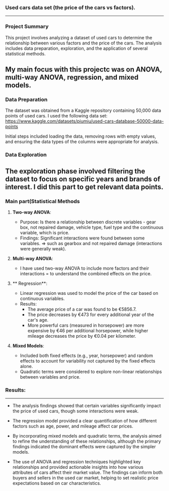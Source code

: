 ### Used cars data set (the price of the cars vs factors).

----
### Project Summary
This project involves analyzing a dataset of used cars to determine the relationship between various factors and the price of the cars. The analysis includes data preparation, exploration, and the application of several statistical methods.

My main focus with this projectc was on ANOVA, multi-way ANOVA, regression, and mixed models.
----
### Data Preparation
The dataset was obtained from a Kaggle repository containing 50,000 data points of used cars. I used the following data set: https://www.kaggle.com/datasets/piumiu/used-cars-database-50000-data-points

Initial steps included loading the data, removing rows with empty values, and ensuring the data types of the columns were appropriate for analysis.

### Data Exploration
The exploration phase involved filtering the dataset to focus on specific years and brands of interest. I did this part to get relevant data points.
----
### Main part(Statistical Methods
1. **Two-way ANOVA**:
   - Purpose: Is there a relationship between discrete variables - gear box, not repaired damage, vehicle type, fuel type and the continuous variable, which is price.
   - Findings: Significant interactions were found between some variables.
      => such as gearbox and not repaired damage (interactions were generally weak).

2. **Multi-way ANOVA**:
   - I have used two-way ANOVA to include more factors and their interactions = to understand the combined effects on the price.

3. ** Regression**:
   - Linear regression was used to model the price of the car based on continuous variables.
   - Results:
     - The average price of a car was found to be €5856.7.
     - The price decreases by €473 for every additional year of the car's age.
     - More powerful cars (measured in horsepower) are more expensive by €46 per additional horsepower, while higher mileage decreases the price by €0.04 per kilometer.

4. **Mixed Models**:
   - Included both fixed effects (e.g., year, horsepower) and random effects to account for variability not captured by the fixed effects alone.
   - Quadratic terms were considered to explore non-linear relationships between variables and price.

### Results:
-----
- The analysis findings showed that certain variables significantly impact the price of used cars, though some interactions were weak.
- The regression model provided a clear quantification of how different factors such as age, power, and mileage affect car prices.
- By incorporating mixed models and quadratic terms, the analysis aimed to refine the understanding of these relationships, although the primary findings indicated the dominant effects were captured by the simpler models.

- The use of ANOVA and regression techniques highlighted key relationships and provided actionable insights into how various attributes of cars affect their market value. The findings can inform both buyers and sellers in the used car market, helping to set realistic price expectations based on car characteristics.

